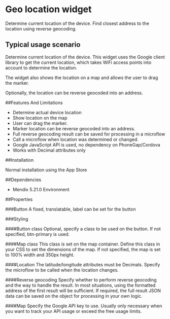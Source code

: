 # Geo location widget

Determine current location of the device. Find closest address to the location using reverse geocoding.

## Typical usage scenario

Determine current location of the device. This widget uses the Google client library to get the current location, which takes WiFi access points into account to determine the location.

The widget also shows the location on a map and allows the user to drag the marker.

Optionally, the location can be reverse geocoded into an address.
 

##Features And Limitations

- Determine actual device location
- Show location on the map
- User can drag the marker.
- Marker location can be reverse geocoded into an address.
- Full reverse geocoding result can be saved for processing in a microflow
- Call a microflow when location was determined or changed.
- Google JavaScript API is used, no dependency on PhoneGap/Cordova
- Works with Decimal attributes only

##Installation

Normal installation using the App Store

##Dependencies
 
- Mendix 5.21.0 Environment

##Properties

###Button
A fixed, translatable, label can be set for the button

###Styling

####Button class
Optional, specify a class to be used on the button. If not specified, btn-primary is used.

####Map class
This class is set on the map container. Define this class in your CSS to set the dimensions of the map. If not specified, the map is set to 100% width and 350px height.

####Location
The latitude/longitude attributes must be Decimals. Specify the microflow to be called when the location changes.

####Reverse geocoding
Specify whether to perform reverse geocoding and the way to handle the result. In most situations, using the formatted address of the first result will be sufficient. If required, the full result JSON data can be saved on the object for processing in your own logic.

####Map
Specify the Google API key to use. Usually only necessary when you want to track your API usage or exceed the free usage limits.

